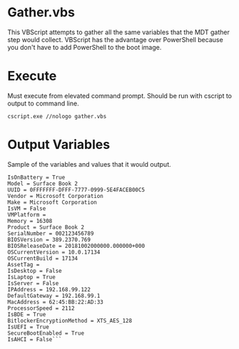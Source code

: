 Gather.vbs
=========

This VBScript attempts to gather all the same variables that the MDT gather step would collect.  VBScript has the advantage over PowerShell because you don't have to add PowerShell to the boot image.

Execute
=========
Must execute from elevated command prompt.  Should be run with cscript to output to command line.

```cscript.exe //nologo gather.vbs```

Output Variables
=========
Sample of the variables and values that it would output.

```Architecture = X64
IsOnBattery = True
Model = Surface Book 2
UUID = 0FFFFFFF-DFFF-7777-0999-5E4FACEB00C5
Vendor = Microsoft Corporation
Make = Microsoft Corporation
IsVM = False
VMPlatform = 
Memory = 16308
Product = Surface Book 2
SerialNumber = 002123456789
BIOSVersion = 389.2370.769
BIOSReleaseDate = 20181002000000.000000+000
OSCurrentVersion = 10.0.17134
OSCurrentBuild = 17134
AssetTag = 
IsDesktop = False
IsLaptop = True
IsServer = False
IPAddress = 192.168.99.122
DefaultGateway = 192.168.99.1
MacAddress = 62:45:BB:22:AD:33
ProcessorSpeed = 2112
IsBDE = True
BitlockerEncryptionMethod = XTS_AES_128
IsUEFI = True
SecureBootEnabled = True
IsAHCI = False```
